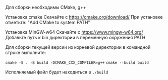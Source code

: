 Для сборки необходимы CMake, g++

Установка cmake
Скачайте с https://cmake.org/download/
При установке отметьте: "Add CMake to system PATH"

Установка MinGW-w64
Скачайте с https://www.mingw-w64.org/
Добавьте путь к bin директории в переменную окружения PATH

Для сборки текущей версии из корневой директории в командной строке выполните:

``
cmake -S . -B build -DCMAKE_CXX_COMPILER=g++
``
``
cmake --build build
``

Исполняемый файл будет находиться в `./build`